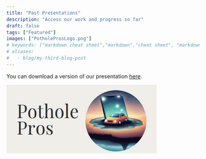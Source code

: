 ```yaml
---
title: "Past Presentations"
description: "Access our work and progress so far"
draft: false
tags: ["Featured"]
images: ["PotholeProsLogo.png"]
# keywords: ["markdown cheat sheet","markdown","cheat sheet", "markdown cheatsheet", "hugo markdown cheat sheet", "goldmark"]
# aliases:
#   - blog/my-third-blog-post
---
```


You can download a version of our presentation [here](PotholeProsPresentation.pdf).

![Screenshot of the logo](PotholeProsLogo.png)